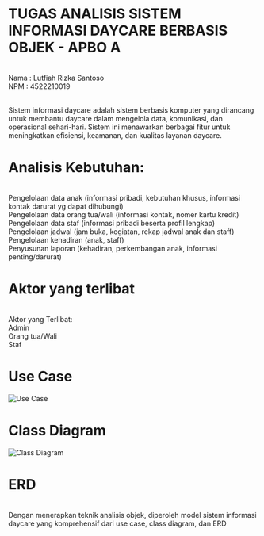 # TUGAS ANALISIS SISTEM INFORMASI DAYCARE BERBASIS OBJEK - APBO A

<br> Nama : Lutfiah Rizka Santoso
<br> NPM  : 4522210019

<br> Sistem informasi daycare adalah sistem berbasis komputer yang dirancang untuk membantu daycare dalam mengelola data, komunikasi, dan operasional sehari-hari. Sistem ini menawarkan berbagai fitur untuk meningkatkan efisiensi, keamanan, dan kualitas layanan daycare.

# Analisis Kebutuhan:
<br> Pengelolaan data anak (informasi pribadi, kebutuhan khusus, informasi kontak darurat yg dapat dihubungi)
<br> Pengelolaan data orang tua/wali (informasi kontak, nomer kartu kredit)
<br> Pengelolaan data staf (informasi pribadi beserta profil lengkap)
<br> Pengelolaan jadwal (jam buka, kegiatan, rekap jadwal anak dan staff)
<br> Pengelolaan kehadiran (anak, staff)
<br> Penyusunan laporan (kehadiran, perkembangan anak, informasi penting/darurat)

# Aktor yang terlibat
<br> Aktor yang Terlibat:
<br> Admin
<br> Orang tua/Wali
<br> Staf

# Use Case
![Use Case](https://github.com/disrizka/APBO_SistemDaycare_LutfiahRizka_4522210019/assets/122336989/8ed8007e-e3c0-411d-a0b2-c8aaade3c8f5)

# Class Diagram
![Class Diagram](https://github.com/disrizka/APBO_SistemDaycare_LutfiahRizka_4522210019/assets/122336989/79085e41-c727-4b14-9713-4c2c7ab6aae5)

# ERD

<br> Dengan menerapkan teknik analisis objek, diperoleh model sistem informasi daycare yang komprehensif dari use case, class diagram, dan ERD
